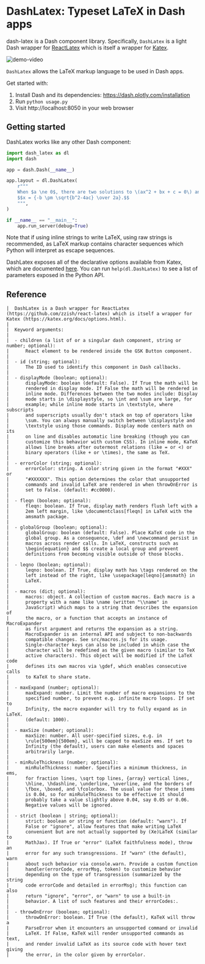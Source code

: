 # DashLatex: Typeset LaTeX in Dash apps

dash-latex is a Dash component library. Specifically, `DashLatex` is a light Dash wrapper for [ReactLatex](https://github.com/zzish/react-latex) which is itself a wrapper for [Katex](https://katex.org/docs/options.html).

![demo-video](./demo.gif)

`DashLatex` allows the LaTeX markup language to be used in Dash apps.

Get started with:

1. Install Dash and its dependencies: https://dash.plotly.com/installation
2. Run `python usage.py`
3. Visit http://localhost:8050 in your web browser

## Getting started

DashLatex works like any other Dash component:

```python
import dash_latex as dl
import dash

app = dash.Dash(__name__)

app.layout = dl.DashLatex(
    r"""
    When $a \ne 0$, there are two solutions to \(ax^2 + bx + c = 0\) and they are
    $$x = {-b \pm \sqrt{b^2-4ac} \over 2a}.$$
    """,
)

if __name__ == "__main__":
    app.run_server(debug=True)
```

Note that if using inline strings to write LaTeX, using raw strings is recommended, as LaTeX markup contains character sequences which Python will interpret as escape sequences.

DashLatex exposes all of the declarative options available from Katex, which are documented [here](https://katex.org/docs/options.html). You can run `help(dl.DashLatex)` to see a list of parameters exposed in the Python API.

## Reference

```
|  DashLatex is a Dash wrapper for ReactLatex (https://github.com/zzish/react-latex) which is itself a wrapper for Katex (https://katex.org/docs/options.html).
|
|  Keyword arguments:
|
|  - children (a list of or a singular dash component, string or number; optional):
|      React element to be rendered inside the GSK Button component.
|
|  - id (string; optional):
|      The ID used to identify this component in Dash callbacks.
|
|  - displayMode (boolean; optional):
|      displayMode: boolean (default: False). If True the math will be
|      rendered in display mode. If False the math will be rendered in
|      inline mode. Differences between the two modes include: Display
|      mode starts in \displaystyle, so \int and \sum are large, for
|      example; while inline mode starts in \textstyle, where subscripts
|      and superscripts usually don't stack on top of operators like
|      \sum. You can always manually switch between \displaystyle and
|      \textstyle using those commands. Display mode centers math on its
|      on line and disables automatic line breaking (though you can
|      customize this behavior with custom CSS). In inline mode, KaTeX
|      allows line breaks after outermost relations (like = or <) or
|      binary operators (like + or \times), the same as TeX.
|
|  - errorColor (string; optional):
|      errorColor: string. A color string given in the format "#XXX" or
|      "#XXXXXX". This option determines the color that unsupported
|      commands and invalid LaTeX are rendered in when throwOnError is
|      set to False. (default: #cc0000).
|
|  - fleqn (boolean; optional):
|      fleqn: boolean. If True, display math renders flush left with a
|      2em left margin, like \documentclass[fleqn] in LaTeX with the
|      amsmath package.
|
|  - globalGroup (boolean; optional):
|      globalGroup: boolean (default: False). Place KaTeX code in the
|      global group. As a consequence, \def and \newcommand persist in
|      macros across render calls. In LaTeX, constructs such as
|      \begin{equation} and $$ create a local group and prevent
|      definitions from becoming visible outside of those blocks.
|
|  - leqno (boolean; optional):
|      leqno: boolean. If True, display math has \tags rendered on the
|      left instead of the right, like \usepackage[leqno]{amsmath} in
|      LaTeX.
|
|  - macros (dict; optional):
|      macros: object. A collection of custom macros. Each macro is a
|      property with a name like \name (written "\\name" in
|      JavaScript) which maps to a string that describes the expansion of
|      the macro, or a function that accepts an instance of MacroExpander
|      as first argument and returns the expansion as a string.
|      MacroExpander is an internal API and subject to non-backwards
|      compatible changes. See src/macros.js for its usage.
|      Single-character keys can also be included in which case the
|      character will be redefined as the given macro (similar to TeX
|      active characters). This object will be modified if the LaTeX code
|      defines its own macros via \gdef, which enables consecutive calls
|      to KaTeX to share state.
|
|  - maxExpand (number; optional):
|      maxExpand: number. Limit the number of macro expansions to the
|      specified number, to prevent e.g. infinite macro loops. If set to
|      Infinity, the macro expander will try to fully expand as in LaTeX.
|      (default: 1000).
|
|  - maxSize (number; optional):
|      maxSize: number. All user-specified sizes, e.g. in
|      \rule{500em}{500em}, will be capped to maxSize ems. If set to
|      Infinity (the default), users can make elements and spaces
|      arbitrarily large.
|
|  - minRuleThickness (number; optional):
|      minRuleThickness: number. Specifies a minimum thickness, in ems,
|      for fraction lines, \sqrt top lines, {array} vertical lines,
|      \hline, \hdashline, \underline, \overline, and the borders of
|      \fbox, \boxed, and \fcolorbox. The usual value for these items
|      is 0.04, so for minRuleThickness to be effective it should
|      probably take a value slightly above 0.04, say 0.05 or 0.06.
|      Negative values will be ignored.
|
|  - strict (boolean | string; optional):
|      strict: boolean or string or function (default: "warn"). If
|      False or "ignore", allow features that make writing LaTeX
|      convenient but are not actually supported by (Xe)LaTeX (similar to
|      MathJax). If True or "error" (LaTeX faithfulness mode), throw an
|      error for any such transgressions. If "warn" (the default), warn
|      about such behavior via console.warn. Provide a custom function
|      handler(errorCode, errorMsg, token) to customize behavior
|      depending on the type of transgression (summarized by the string
|      code errorCode and detailed in errorMsg); this function can also
|      return "ignore", "error", or "warn" to use a built-in
|      behavior. A list of such features and their errorCodes:.
|
|  - throwOnError (boolean; optional):
|      throwOnError: boolean. If True (the default), KaTeX will throw a
|      ParseError when it encounters an unsupported command or invalid
|      LaTeX. If False, KaTeX will render unsupported commands as text,
|      and render invalid LaTeX as its source code with hover text giving
|      the error, in the color given by errorColor.
```
